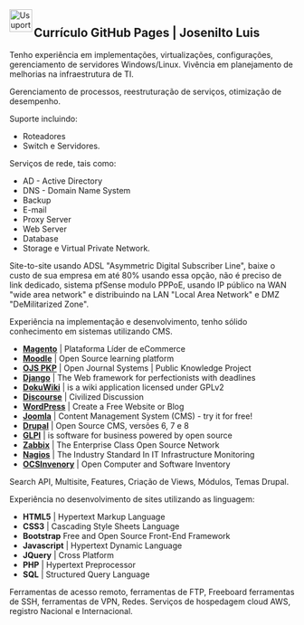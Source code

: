 <img  title="Usuporte" align="left" width="40" height="40" src="https://user-images.githubusercontent.com/16817969/63829118-f493e800-c93e-11e9-92f3-68e3ac264f49.png">

## Currículo GitHub Pages | Josenilto Luis

Tenho experiência em implementações, virtualizações, configurações, gerenciamento de servidores Windows/Linux. 
Vivência em planejamento de melhorias na infraestrutura de TI. 

Gerenciamento de processos, reestruturação de serviços, otimização de desempenho. 
  
Suporte incluindo: 
  
* Roteadores 
* Switch e Servidores. 
  
Serviços de rede, tais como: 
  
* AD - Active Directory 
* DNS - Domain Name System 
* Backup
* E-mail
* Proxy Server
* Web Server
* Database
* Storage e Virtual Private Network.

Site-to-site usando ADSL "Asymmetric Digital Subscriber Line", baixe o custo de sua empresa em até 80% usando essa opção, não é preciso de link dedicado, sistema pfSense modulo PPPoE, usando IP público na WAN "wide area network" e distribuindo na LAN "Local Area Network" e DMZ "DeMilitarized Zone".

Experiência na implementação e desenvolvimento, tenho sólido conhecimento em sistemas utilizando CMS. 

* **[Magento](https://magento.com/tech-resources/download)** | Plataforma Líder de eCommerce
* **[Moodle](https://download.moodle.org/)** | Open Source learning platform
* **[OJS PKP](https://pkp.sfu.ca/ojs/ojs_download/)** | Open Journal Systems | Public Knowledge Project 
* **[Django](https://www.djangoproject.com/download/)** | The Web framework for perfectionists with deadlines
* **[DokuWiki](https://download.dokuwiki.org/)** | is a wiki application licensed under GPLv2
* **[Discourse](https://github.com/josenilto/discourse-1)** | Civilized Discussion
* **[WordPress](https://wordpress.org/download/)** | Create a Free Website or Blog
* **[Joomla](https://downloads.joomla.org/)** | Content Management System (CMS) - try it for free!
* **[Drupal](https://www.drupal.org/download)** | Open Source CMS, versões 6, 7 e 8
* **[GLPI](https://glpi-project.org/downloads/)** | is software for business powered by open source
* **[Zabbix](https://www.zabbix.com/download)** | The Enterprise Class Open Source Network
* **[Nagios](https://www.nagios.org/downloads/)** | The Industry Standard In IT Infrastructure Monitoring
* **[OCSInvenory](https://ocsinventory-ng.org/?page_id=1548&lang=en)** | Open Computer and Software Inventory

Search API, Multisite, Features, Criação de Views, Módulos, Temas Drupal.

Experiência no desenvolvimento de sites utilizando as linguagem: 

* **HTML5** | Hypertext Markup Language
* **CSS3** | Cascading Style Sheets Language
* **Bootstrap** Free and Open Source Front-End Framework
* **Javascript** | Hypertext Dynamic Language
* **JQuery** | Cross Platform
* **PHP** | Hypertext Preprocessor
* **SQL** | Structured Query Language

Ferramentas de acesso remoto, ferramentas de FTP, Freeboard ferramentas de SSH, ferramentas de VPN, Redes. Serviços de hospedagem cloud AWS, registro Nacional e Internacional.

